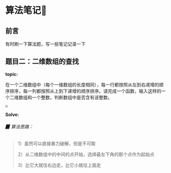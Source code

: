 # 算法笔记:notebook:

## 前言

有时刷一下算法题，写一些笔记记录一下
## 题目二：二维数组的查找

**topic:**

在一个二维数组中（每个一维数组的长度相同），每一行都按照从左到右递增的顺序排序，每一列都按照从上到下递增的顺序排序。请完成一个函数，输入这样的一个二维数组和一个整数，判断数组中是否含有该整数。

<img src="https://gitee.com/zhouhang-hello/picgo_pic/raw/master/img/20211212001655.png" style="zoom:50%;" />



**Solve:** 

###### ▉ 算法思路：

> 1）虽然可以直接暴力破解，但是不可取
>
> 2）从二维数组中的中间的点开始，选择最左下角的那个点作为起始点
>
> 3）比它大就往右边走，比它小就往上面走


